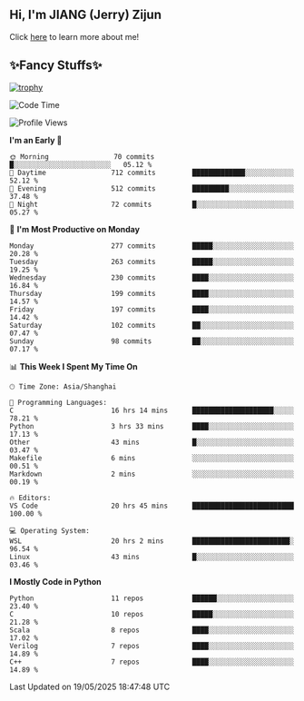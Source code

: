 ## Hi, I'm JIANG (Jerry) Zijun

Click [here](https://jzjerry.github.io/about/) to learn more about me!

## ✨Fancy Stuffs✨
[![trophy](https://github-profile-trophy.vercel.app/?username=jzjerry&theme=onedark)](https://github.com/ryo-ma/github-profile-trophy)
<!--START_SECTION:waka-->
![Code Time](http://img.shields.io/badge/Code%20Time-1%2C297%20hrs%2045%20mins-blue)

![Profile Views](http://img.shields.io/badge/Profile%20Views-0-blue)

**I'm an Early 🐤** 

```text
🌞 Morning                70 commits          █░░░░░░░░░░░░░░░░░░░░░░░░   05.12 % 
🌆 Daytime                712 commits         █████████████░░░░░░░░░░░░   52.12 % 
🌃 Evening                512 commits         █████████░░░░░░░░░░░░░░░░   37.48 % 
🌙 Night                  72 commits          █░░░░░░░░░░░░░░░░░░░░░░░░   05.27 % 
```
📅 **I'm Most Productive on Monday** 

```text
Monday                   277 commits         █████░░░░░░░░░░░░░░░░░░░░   20.28 % 
Tuesday                  263 commits         █████░░░░░░░░░░░░░░░░░░░░   19.25 % 
Wednesday                230 commits         ████░░░░░░░░░░░░░░░░░░░░░   16.84 % 
Thursday                 199 commits         ████░░░░░░░░░░░░░░░░░░░░░   14.57 % 
Friday                   197 commits         ████░░░░░░░░░░░░░░░░░░░░░   14.42 % 
Saturday                 102 commits         ██░░░░░░░░░░░░░░░░░░░░░░░   07.47 % 
Sunday                   98 commits          ██░░░░░░░░░░░░░░░░░░░░░░░   07.17 % 
```


📊 **This Week I Spent My Time On** 

```text
🕑︎ Time Zone: Asia/Shanghai

💬 Programming Languages: 
C                        16 hrs 14 mins      ████████████████████░░░░░   78.21 % 
Python                   3 hrs 33 mins       ████░░░░░░░░░░░░░░░░░░░░░   17.13 % 
Other                    43 mins             █░░░░░░░░░░░░░░░░░░░░░░░░   03.47 % 
Makefile                 6 mins              ░░░░░░░░░░░░░░░░░░░░░░░░░   00.51 % 
Markdown                 2 mins              ░░░░░░░░░░░░░░░░░░░░░░░░░   00.19 % 

🔥 Editors: 
VS Code                  20 hrs 45 mins      █████████████████████████   100.00 % 

💻 Operating System: 
WSL                      20 hrs 2 mins       ████████████████████████░   96.54 % 
Linux                    43 mins             █░░░░░░░░░░░░░░░░░░░░░░░░   03.46 % 
```

**I Mostly Code in Python** 

```text
Python                   11 repos            ██████░░░░░░░░░░░░░░░░░░░   23.40 % 
C                        10 repos            █████░░░░░░░░░░░░░░░░░░░░   21.28 % 
Scala                    8 repos             ████░░░░░░░░░░░░░░░░░░░░░   17.02 % 
Verilog                  7 repos             ████░░░░░░░░░░░░░░░░░░░░░   14.89 % 
C++                      7 repos             ████░░░░░░░░░░░░░░░░░░░░░   14.89 % 
```




 Last Updated on 19/05/2025 18:47:48 UTC
<!--END_SECTION:waka-->
